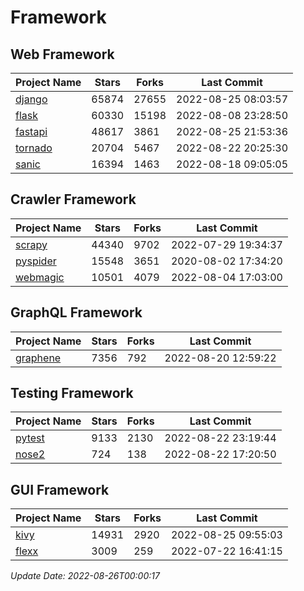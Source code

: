 # Framework

## Web Framework
| Project Name | Stars | Forks | Last Commit |
| ------------ | ----- | ----- | ----------- |
| [django](https://github.com/django/django) | 65874 | 27655 | 2022-08-25 08:03:57 |
| [flask](https://github.com/pallets/flask) | 60330 | 15198 | 2022-08-08 23:28:50 |
| [fastapi](https://github.com/tiangolo/fastapi) | 48617 | 3861 | 2022-08-25 21:53:36 |
| [tornado](https://github.com/tornadoweb/tornado) | 20704 | 5467 | 2022-08-22 20:25:30 |
| [sanic](https://github.com/sanic-org/sanic) | 16394 | 1463 | 2022-08-18 09:05:05 |

## Crawler Framework
| Project Name | Stars | Forks | Last Commit |
| ------------ | ----- | ----- | ----------- |
| [scrapy](https://github.com/scrapy/scrapy) | 44340 | 9702 | 2022-07-29 19:34:37 |
| [pyspider](https://github.com/binux/pyspider) | 15548 | 3651 | 2020-08-02 17:34:20 |
| [webmagic](https://github.com/code4craft/webmagic) | 10501 | 4079 | 2022-08-04 17:03:00 |

## GraphQL Framework
| Project Name | Stars | Forks | Last Commit |
| ------------ | ----- | ----- | ----------- |
| [graphene](https://github.com/graphql-python/graphene) | 7356 | 792 | 2022-08-20 12:59:22 |

## Testing Framework
| Project Name | Stars | Forks | Last Commit |
| ------------ | ----- | ----- | ----------- |
| [pytest](https://github.com/pytest-dev/pytest) | 9133 | 2130 | 2022-08-22 23:19:44 |
| [nose2](https://github.com/nose-devs/nose2) | 724 | 138 | 2022-08-22 17:20:50 |

## GUI Framework
| Project Name | Stars | Forks | Last Commit |
| ------------ | ----- | ----- | ----------- |
| [kivy](https://github.com/kivy/kivy) | 14931 | 2920 | 2022-08-25 09:55:03 |
| [flexx](https://github.com/flexxui/flexx) | 3009 | 259 | 2022-07-22 16:41:15 |

*Update Date: 2022-08-26T00:00:17*